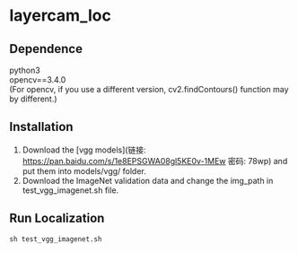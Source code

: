 # layercam_loc
## Dependence
python3  
opencv==3.4.0  
(For opencv, if you use a different version, cv2.findContours() function may by different.)

## Installation
1. Download the [vgg models](链接: https://pan.baidu.com/s/1e8EPSGWA08gl5KE0v-1MEw  密码: 78wp) and put them into models/vgg/ folder.  
2. Download the ImageNet validation data and change the img_path in test_vgg_imagenet.sh file.

## Run Localization
```
sh test_vgg_imagenet.sh
```
